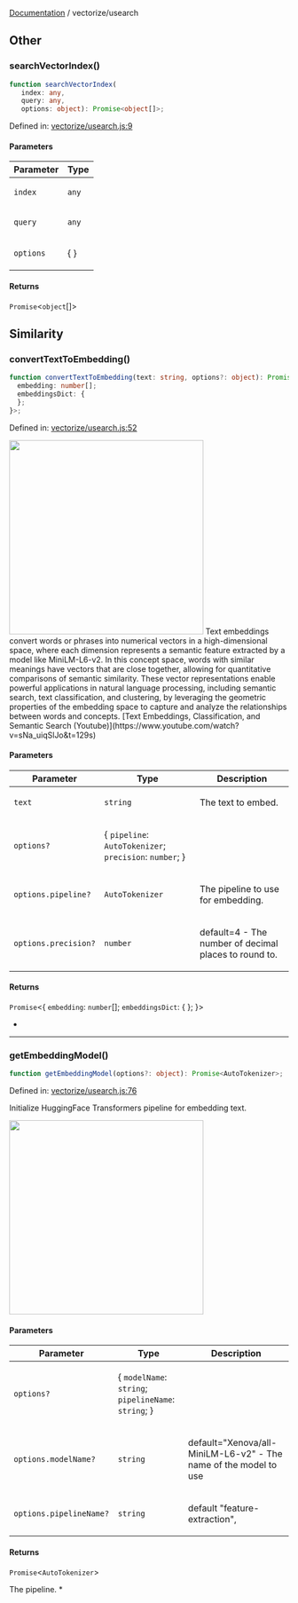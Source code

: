 [Documentation](../modules.md) / vectorize/usearch

## Other

### searchVectorIndex()

```ts
function searchVectorIndex(
   index: any, 
   query: any, 
   options: object): Promise<object[]>;
```

Defined in: [vectorize/usearch.js:9](https://github.com/vtempest/ai-research-agent/tree/master/packages/neural-net/src/vectorize/usearch.js#L9)

#### Parameters

<table>
<thead>
<tr>
<th>Parameter</th>
<th>Type</th>
</tr>
</thead>
<tbody>
<tr>
<td>

`index`

</td>
<td>

`any`

</td>
</tr>
<tr>
<td>

`query`

</td>
<td>

`any`

</td>
</tr>
<tr>
<td>

`options`

</td>
<td>

\{ \}

</td>
</tr>
</tbody>
</table>

#### Returns

`Promise`&lt;`object`[]&gt;

## Similarity

### convertTextToEmbedding()

```ts
function convertTextToEmbedding(text: string, options?: object): Promise<{
  embedding: number[];
  embeddingsDict: {
  };
}>;
```

Defined in: [vectorize/usearch.js:52](https://github.com/vtempest/ai-research-agent/tree/master/packages/neural-net/src/vectorize/usearch.js#L52)

<img src="https://i.imgur.com/wtJqEqX.png" width="350" /> 
Text embeddings convert words or phrases into numerical vectors in a high-dimensional
space, where each dimension represents a semantic feature extracted by a model like
MiniLM-L6-v2. In this concept space, words with similar meanings have vectors that
are close together, allowing for quantitative comparisons of semantic similarity.
These vector representations enable powerful applications in natural language processing,
including semantic search, text classification, and clustering, by leveraging the
geometric properties of the embedding space to capture and analyze the relationships
between words and concepts.
[Text Embeddings, Classification, and Semantic Search
 (Youtube)](https://www.youtube.com/watch?v=sNa_uiqSlJo&t=129s)

#### Parameters

<table>
<thead>
<tr>
<th>Parameter</th>
<th>Type</th>
<th>Description</th>
</tr>
</thead>
<tbody>
<tr>
<td>

`text`

</td>
<td>

`string`

</td>
<td>

The text to embed.

</td>
</tr>
<tr>
<td>

`options?`

</td>
<td>

\{ `pipeline`: `AutoTokenizer`; `precision`: `number`; \}

</td>
<td>

</td>
</tr>
<tr>
<td>

`options.pipeline?`

</td>
<td>

`AutoTokenizer`

</td>
<td>

The pipeline to use for embedding.

</td>
</tr>
<tr>
<td>

`options.precision?`

</td>
<td>

`number`

</td>
<td>

default=4 - The number of decimal places to round to.

</td>
</tr>
</tbody>
</table>

#### Returns

`Promise`&lt;\{
  `embedding`: `number`[];
  `embeddingsDict`: \{
  \};
\}&gt;

*

***

### getEmbeddingModel()

```ts
function getEmbeddingModel(options?: object): Promise<AutoTokenizer>;
```

Defined in: [vectorize/usearch.js:76](https://github.com/vtempest/ai-research-agent/tree/master/packages/neural-net/src/vectorize/usearch.js#L76)

Initialize HuggingFace Transformers pipeline for embedding text.

<img src="https://i.imgur.com/3R5Tsrf.png" width="350px" />

#### Parameters

<table>
<thead>
<tr>
<th>Parameter</th>
<th>Type</th>
<th>Description</th>
</tr>
</thead>
<tbody>
<tr>
<td>

`options?`

</td>
<td>

\{ `modelName`: `string`; `pipelineName`: `string`; \}

</td>
<td>

</td>
</tr>
<tr>
<td>

`options.modelName?`

</td>
<td>

`string`

</td>
<td>

default="Xenova/all-MiniLM-L6-v2" - 
The name of the model to use

</td>
</tr>
<tr>
<td>

`options.pipelineName?`

</td>
<td>

`string`

</td>
<td>

default "feature-extraction",

</td>
</tr>
</tbody>
</table>

#### Returns

`Promise`&lt;`AutoTokenizer`&gt;

The pipeline.
 *
